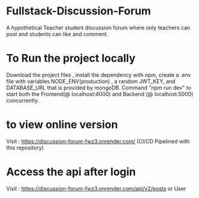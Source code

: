 # Fullstack-Discussion-Forum
A hypothetical Teacher student discussion forum where only teachers can post and students can like and comment.

# To Run the project locally
Download the project files , install the dependency with npm, create a .env file with variables NODE_ENV(production) , a random JWT_KEY, and DATABASE_URL that is provided by mongoDB. Command "npm run dev" to start both the Frontend(@ localhost:4000) and Backend (@ localhost:5000) concurrently.

# to view online version
Visit : https://discussion-forum-fwz3.onrender.com/   (CI/CD Pipelined with this repository)

# Access the api after login
Visit : https://discussion-forum-fwz3.onrender.com/api/v2/posts or User




